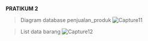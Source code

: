  **PRATIKUM 2**
>Diagram database penjualan_produk
![Capture11](https://github.com/arisbp/arisbp/assets/160198125/cdd472f1-1c22-40ee-a9bc-27230ab52eeb)


>List data barang
![Capture12](https://github.com/arisbp/arisbp/assets/160198125/a2105b8a-7870-4083-8af7-d613fcd8a4e1)

